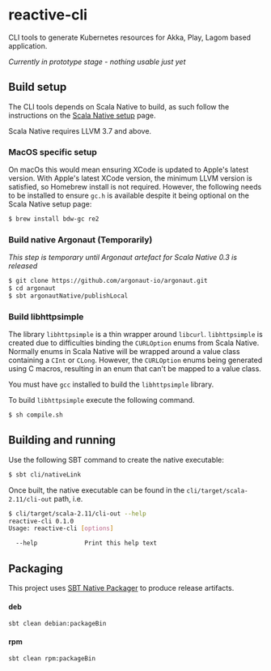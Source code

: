 # reactive-cli #

CLI tools to generate Kubernetes resources for Akka, Play, Lagom based application.

_Currently in prototype stage - nothing usable just yet_

## Build setup

The CLI tools depends on Scala Native to build, as such follow the instructions on the [Scala Native setup](http://www.scala-native.org/en/latest/user/setup.html#installing-clang-and-runtime-dependencies) page.

Scala Native requires LLVM 3.7 and above.

### MacOS specific setup

On macOs this would mean ensuring XCode is updated to Apple's latest version. With Apple's latest XCode version, the minimum LLVM version is satisfied, so Homebrew install is not required. However, the following needs to be installed to ensure `gc.h` is available despite it being optional on the Scala Native setup page:

```bash
$ brew install bdw-gc re2
```

### Build native Argonaut (Temporarily)

_This step is temporary until Argonaut artefact for Scala Native 0.3 is released_

```bash
$ git clone https://github.com/argonaut-io/argonaut.git
$ cd argonaut
$ sbt argonautNative/publishLocal
```

### Build libhttpsimple

The library `libhttpsimple` is a thin wrapper around `libcurl`. `libhttpsimple` is created due to difficulties binding the `CURLOption` enums from Scala Native. Normally enums in Scala Native will be wrapped around a value class containing a `CInt` or `CLong`. However, the `CURLOption` enums being generated using C macros, resulting in an enum that can't be mapped to a value class.

You must have `gcc` installed to build the `libhttpsimple` library.

To build `libhttpsimple` execute the following command.

```bash
$ sh compile.sh
```

## Building and running

Use the following SBT command to create the native executable:

```bash
$ sbt cli/nativeLink
```

Once built, the native executable can be found in the `cli/target/scala-2.11/cli-out` path, i.e.

```bash
$ cli/target/scala-2.11/cli-out --help
reactive-cli 0.1.0
Usage: reactive-cli [options]

  --help             Print this help text
```

## Packaging

This project uses [SBT Native Packager](https://github.com/sbt/sbt-native-packager) to produce release artifacts.

#### deb
`sbt clean debian:packageBin`

#### rpm
`sbt clean rpm:packageBin`
